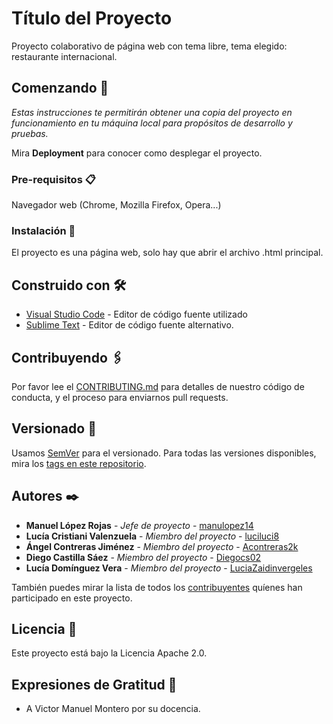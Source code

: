 # Título del Proyecto

Proyecto colaborativo de página web con tema libre, tema elegido: restaurante internacional.

## Comenzando 🚀

_Estas instrucciones te permitirán obtener una copia del proyecto en funcionamiento en tu máquina local para propósitos de desarrollo y pruebas._

Mira **Deployment** para conocer como desplegar el proyecto.


### Pre-requisitos 📋

Navegador web (Chrome, Mozilla Firefox, Opera...)

### Instalación 🔧

El proyecto es una página web, solo hay que abrir el archivo .html principal.

## Construido con 🛠️

* [Visual Studio Code](https://code.visualstudio.com/) - Editor de código fuente utilizado
* [Sublime Text](https://www.sublimetext.com/) - Editor de código fuente alternativo.

## Contribuyendo 🖇️

Por favor lee el [CONTRIBUTING.md](https://gist.github.com/villanuevand/xxxxxx) para detalles de nuestro código de conducta, y el proceso para enviarnos pull requests.

## Versionado 📌

Usamos [SemVer](http://semver.org/) para el versionado. Para todas las versiones disponibles, mira los [tags en este repositorio](https://github.com/tu/proyecto/tags).

## Autores ✒️

* **Manuel López Rojas** - *Jefe de proyecto* - [manulopez14](https://github.com/manulopez14)
* **Lucía Cristiani Valenzuela** - *Miembro del proyecto* - [luciluci8](https://github.com/luciluci8)
* **Ángel Contreras Jiménez** - *Miembro del proyecto* - [Acontreras2k](https://github.com/acontreras2k)
* **Diego Castilla Sáez** - *Miembro del proyecto* - [Diegocs02](https://github.com/diegocs02)
* **Lucía Domínguez Vera** - *Miembro del proyecto* - [LuciaZaidinvergeles](https://github.com/luciazaidinvergeles)

También puedes mirar la lista de todos los [contribuyentes](https://github.com/your/project/contributors) quíenes han participado en este proyecto. 

## Licencia 📄

Este proyecto está bajo la Licencia Apache 2.0.

## Expresiones de Gratitud 🎁

* A Victor Manuel Montero por su docencia.
